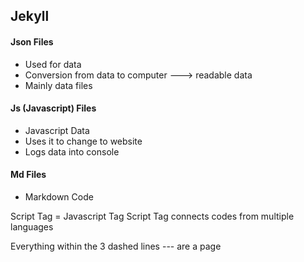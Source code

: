 ## Jekyll

#### Json Files
* Used for data
* Conversion from data to computer ---> readable data
* Mainly data files

#### Js (Javascript) Files
* Javascript Data
* Uses it to change to website
* Logs data into console

#### Md Files
* Markdown Code

Script Tag = Javascript Tag
Script Tag connects codes from multiple languages

Everything within the 3 dashed lines --- are a page
